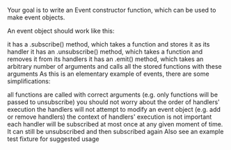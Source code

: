 Your goal is to write an Event constructor function, which can be used to make event objects.

An event object should work like this:

it has a .subscribe() method, which takes a function and stores it as its handler
it has an .unsubscribe() method, which takes a function and removes it from its handlers
it has an .emit() method, which takes an arbitrary number of arguments and calls all the stored functions with these arguments
As this is an elementary example of events, there are some simplifications:

all functions are called with correct arguments (e.g. only functions will be passed to unsubscribe)
you should not worry about the order of handlers' execution
the handlers will not attempt to modify an event object (e.g. add or remove handlers)
the context of handlers' execution is not important
each handler will be subscribed at most once at any given moment of time. It can still be unsubscribed and then subscribed again
Also see an example test fixture for suggested usage